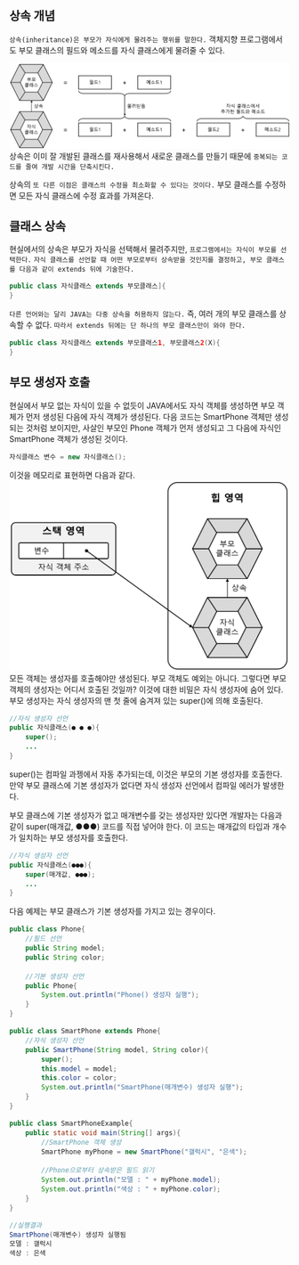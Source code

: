 ## 상속 개념
`상속(inheritance)은 부모가 자식에게 물려주는 행위를 말한다.` 객체지향 프로그램에서도 부모 클래스의 필드와 메소드를 자식 클래스에게 물려줄 수 있다.

![image](/image/상속개념.png)
상속은 이미 잘 개발된 클래스를 재사용해서 새로운 클래스를 만들기 때문에 `중복되는 코드를 줄여 개발 시간을 단축시킨다.`

상속의 `또 다른 이점은 클래스의 수정을 최소화할 수 있다는 것이다.` 부모 클래스를 수정하면 모든 자식 클래스에 수정 효과를 가져온다.

## 클래스 상속
현실에서의 상속은 부모가 자식을 선택해서 물려주지만, `프로그램에서는 자식이 부모를 선택한다.` `자식 클래스를 선언할 때 어떤 부모로부터 상속받을 것인지를 결정하고, 부모 클래스를 다음과 같이 extends 뒤에 기술한다.`
```java
public class 자식클래스 extends 부모클래스]{
}
```
`다른 언어와는 달리 JAVA는 다중 상속을 허용하지 않는다.` 즉, 여러 개의 부모 클래스를 상속할 수 없다. `따라서 extends 뒤에는 단 하나의 부모 클래스만이 와야 한다.`
```java
public class 자식클래스 extends 부모클래스1, 부모클래스2(X){
}
```

## 부모 생성자 호출
현실에서 부모 없는 자식이 있을 수 없듯이 JAVA에서도 자식 객체를 생성하면 부모 객체가 먼저 생성된 다음에 자식 객체가 생성된다. 다음 코드는 SmartPhone 객체만 생성되는 것처럼 보이지만, 사살인 부모인 Phone 객체가 먼저 생성되고 그 다음에 자식인 SmartPhone 객체가 생성된 것이다.
```java
자식클래스 변수 = new 자식클래스();
```
이것을 메모리로 표현하면 다음과 같다.
![image](/image/상속메모리.png)
모든 객체는 생성자를 호출해야만 생성된다. 부모 객체도 예외는 아니다. 그렇다면 부모 객체의 생성자는 어디서 호출된 것일까? 이것에 대한 비밀은 자식 생성자에 숨어 있다. 부모 생성자는 자식 생성자의 맨 첫 줄에 숨겨져 있는 super()에 의해 호출된다.
```java
//자식 생성자 선언
public 자식클래스(● ● ●){
    super();
    ...
}
```
super()는 컴파일 과젱에서 자동 추가되는데, 이것은 부모의 기본 생성자를 호출한다. 만약 부모 클래스에 기본 생성자가 없다면 자식 생성자 선언에서 컴파일 에러가 발생한다.

부모 클래스에 기본 생성자가 없고 매개변수를 갖는 생성자만 있다면 개발자는 다음과 같이 super(매개값, ●●●) 코드를 직접 넣어야 한다. 이 코드는 매개값의 타입과 개수가 일치하는 부모 생성자를 호출한다.
```java
//자식 생성자 선언
public 자식클래스(●●●){
    super(매개값, ●●●);
    ...
}
```
다음 예제는 부모 클래스가 기본 생성자를 가지고 있는 경우이다.
```java
public class Phone{
    //필드 선언
    public String model;
    public String color;

    //기본 생성자 선언
    public Phone{
        System.out.println("Phone() 생성자 실행");
    }
}
```
```java
public class SmartPhone extends Phone{
    //자식 생성자 선언
    public SmartPhone(String model, String color){
        super();
        this.model = model;
        this.color = color;
        System.out.println("SmartPhone(매개변수) 생성자 실행");
    }
}
```
```java
public class SmartPhoneExample{
    public static void main(String[] args){
        //SmartPhone 객체 생성
        SmartPhone myPhone = new SmartPhone("갤럭시", "은색");

        //Phone으로부터 상속받은 필드 읽기
        System.out.println("모델 : " + myPhone.model);
        System.out.println("색상 : " + myPhone.color);
    }
}
```
```java
//실행결과
SmartPhone(매개변수) 생성자 실행됨
모델 : 갤럭시
색상 : 은색
```